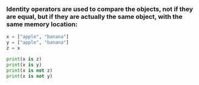 ### Identity operators are used to compare the objects, not if they are equal, but if they are actually the same object, with the same memory location:

```python
x = ["apple", "banana"]
y = ["apple", "banana"]
z = x

print(x is z)
print(x is y)
print(x is not z)
print(x is not y)

```